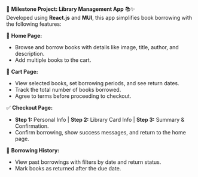 🚀 **Milestone Project: Library Management App** 📚✨  
Developed using **React.js** and **MUI**, this app simplifies book borrowing with the following features:  

🌟 **Home Page:**  
- Browse and borrow books with details like image, title, author, and description.  
- Add multiple books to the cart.  

🛒 **Cart Page:**  
- View selected books, set borrowing periods, and see return dates.  
- Track the total number of books borrowed.  
- Agree to terms before proceeding to checkout.  

✅ **Checkout Page:**  
- **Step 1:** Personal Info | **Step 2:** Library Card Info | **Step 3:** Summary & Confirmation.  
- Confirm borrowing, show success messages, and return to the home page.  

📖 **Borrowing History:**  
- View past borrowings with filters by date and return status.  
- Mark books as returned after the due date.  
